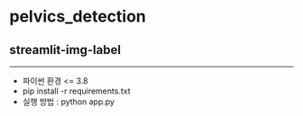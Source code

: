 # pelvics_detection

## streamlit-img-label 
---

- 파이썬 환경 <= 3.8
- pip install -r requirements.txt 
- 실행 방법 : python app.py
